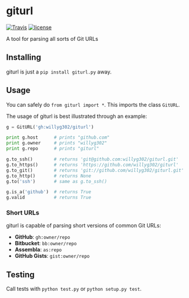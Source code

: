 # giturl

[![Travis](https://img.shields.io/travis/willyg302/giturl.svg?style=flat-square)](https://travis-ci.org/willyg302/giturl)
[![license](http://img.shields.io/badge/license-MIT-red.svg?style=flat-square)](https://raw.githubusercontent.com/willyg302/giturl/master/LICENSE)

A tool for parsing all sorts of Git URLs

## Installing

giturl is just a `pip install giturl.py` away.

## Usage

You can safely do `from giturl import *`. This imports the class `GitURL`.

The usage of giturl is best illustrated through an example:

```python
g = GitURL('gh:willyg302/giturl')

print g.host      # prints "github.com"
print g.owner     # prints "willyg302"
print g.repo      # prints "giturl"

g.to_ssh()        # returns 'git@github.com:willyg302/giturl.git'
g.to_https()      # returns 'https://github.com/willyg302/giturl'
g.to_git()        # returns 'git://github.com/willyg302/giturl.git'
g.to_http()       # returns None
g.to('ssh')       # same as g.to_ssh()

g.is_a('github')  # returns True
g.valid           # returns True
```

### Short URLs

giturl is capable of parsing short versions of common Git URLs:

- **GitHub**: `gh:owner/repo`
- **Bitbucket**: `bb:owner/repo`
- **Assembla**: `as:repo`
- **GitHub Gists**: `gist:owner/repo`

## Testing

Call tests with `python test.py` or `python setup.py test`.
